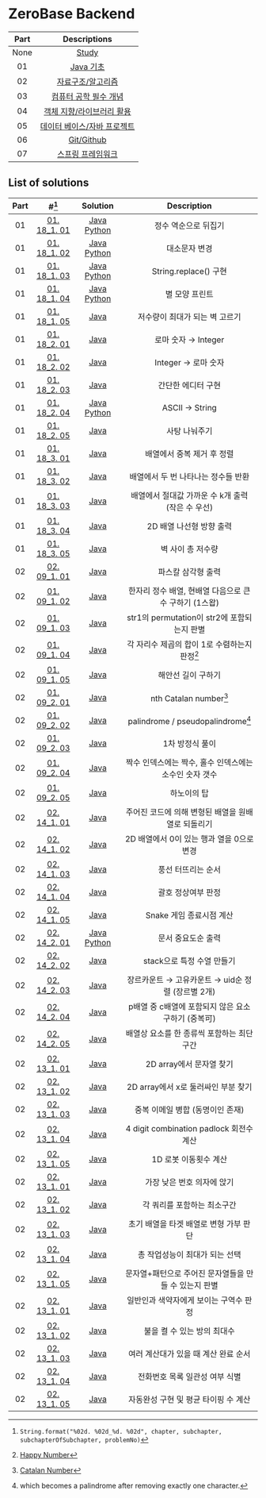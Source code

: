 # ZeroBase Backend

|  Part  | Descriptions |
| :----: | :----------: |
|  None  | [Study](./study)                   |
|   01   | [Java 기초](./part01)               |
|   02   | [자료구조/알고리즘](./part02)         |
|   03   | [컴퓨터 공학 필수 개념](.part03)      |
|   04   | [객체 지향/라이브러리 활용](.part04)   |
|   05   | [데이터 베이스/자바 프로젝트](.part05) |
|   06   | [Git/Github](.part06)              |
|   07   | [스프링 프레임워크](.part07)          |

## List of solutions

| Part |                      #[^1]                       |                         Solution                        | Description |
| :--: | :----------------------------------------------: | :-----------------------------------------------------: | :---------: |
|  01  | [01. 18_1. 01](./part01/README.md#practice-1811) | [Java](./part01/P1811.java) [Python](./part01/P1811.py) | 정수 역순으로 뒤집기 |
|  01  | [01. 18_1. 02](./part01/README.md#practice-1812) | [Java](./part01/P1812.java) [Python](./part01/P1812.py) | 대소문자 변경 |
|  01  | [01. 18_1. 03](./part01/README.md#practice-1813) | [Java](./part01/P1813.java) [Python](./part01/P1813.py) | String.replace() 구현 |
|  01  | [01. 18_1. 04](./part01/README.md#practice-1814) | [Java](./part01/P1814.java) [Python](./part01/P1814.py) | 별 모양 프린트 |
|  01  | [01. 18_1. 05](./part01/README.md#practice-1815) | [Java](./part01/P1815.java)                             | 저수량이 최대가 되는 벽 고르기 |
|  01  | [01. 18_2. 01](./part01/README.md#practice-1821) | [Java](./part01/P1821.java)                             | 로마 숫자 → Integer |
|  01  | [01. 18_2. 02](./part01/README.md#practice-1822) | [Java](./part01/P1822.java)                             | Integer → 로마 숫자 |
|  01  | [01. 18_2. 03](./part01/README.md#practice-1823) | [Java](./part01/P1823.java)                             | 간단한 에디터 구현 |
|  01  | [01. 18_2. 04](./part01/README.md#practice-1824) | [Java](./part01/P1824.java) [Python](./part01/P1824.py) | ASCII → String |
|  01  | [01. 18_2. 05](./part01/README.md#practice-1825) | [Java](./part01/P1825.java)                             | 사탕 나눠주기 |
|  01  | [01. 18_3. 01](./part01/README.md#practice-1831) | [Java](./part01/P1831.java)                             | 배열에서 중복 제거 후 정렬 |
|  01  | [01. 18_3. 02](./part01/README.md#practice-1832) | [Java](./part01/P1832.java)                             | 배열에서 두 번 나타나는 정수들 반환 | 
|  01  | [01. 18_3. 03](./part01/README.md#practice-1833) | [Java](./part01/P1833.java)                             | 배열에서 절대값 가까운 수 k개 출력 (작은 수 우선) |
|  01  | [01. 18_3. 04](./part01/README.md#practice-1834) | [Java](./part01/P1834.java)                             | 2D 배열 나선형 방향 출력 |
|  01  | [01. 18_3. 05](./part01/README.md#practice-1835) | [Java](./part01/P1835.java)                             | 벽 사이 총 저수량 |
|  02  | [02. 09_1. 01](./part02/README.md#practice-0911) | [Java](./part02/M0911.java)                             | 파스칼 삼각형 출력 |
|  02  | [01. 09_1. 02](./part02/README.md#practice-0912) | [Java](./part02/M0912.java)                             | 한자리 정수 배열, 현배열 다음으로 큰 수 구하기 (1스왑) |
|  02  | [01. 09_1. 03](./part02/README.md#practice-0913) | [Java](./part02/M0913.java)                             | str1의 permutation이 str2에 포함되는지 판별 |
|  02  | [01. 09_1. 04](./part02/README.md#practice-0914) | [Java](./part02/M0914.java)                             | 각 자리수 제곱의 합이 1로 수렴하는지 판정[^2] |
|  02  | [01. 09_1. 05](./part02/README.md#practice-0915) | [Java](./part02/M0915.java)                             | 해안선 길이 구하기 |
|  02  | [01. 09_2. 01](./part02/README.md#practice-0921) | [Java](./part02/M0921.java)                             | nth Catalan number[^3] |
|  02  | [01. 09_2. 02](./part02/README.md#practice-0922) | [Java](./part02/M0922.java)                             | palindrome / pseudopalindrome[^4] |
|  02  | [01. 09_2. 03](./part02/README.md#practice-0923) | [Java](./part02/M0923.java)                             | 1차 방정식 풀이 |
|  02  | [01. 09_2. 04](./part02/README.md#practice-0924) | [Java](./part02/M0924.java)                             | 짝수 인덱스에는 짝수, 홀수 인덱스에는 소수인 숫자 갯수 |
|  02  | [01. 09_2. 05](./part02/README.md#practice-0925) | [Java](./part02/M0925.java)                             | 하노이의 탑 |
|  02  | [02. 14_1. 01](./part02/README.md#practice-1421) | [Java](./part02/L1411.java)                             | 주어진 코드에 의해 변형된 배열을 원배열로 되돌리기 |
|  02  | [02. 14_1. 02](./part02/README.md#practice-1412) | [Java](./part02/L1412.java)                             | 2D 배열에서 0이 있는 행과 열을 0으로 변경 |
|  02  | [02. 14_1. 03](./part02/README.md#practice-1413) | [Java](./part02/L1413.java)                             | 풍선 터뜨리는 순서 |
|  02  | [02. 14_1. 04](./part02/README.md#practice-1414) | [Java](./part02/L1414.java)                             | 괄호 정상여부 판정 |
|  02  | [02. 14_1. 05](./part02/README.md#practice-1415) | [Java](./part02/L1415.java)                             | Snake 게임 종료시점 계산 |
|  02  | [02. 14_2. 01](./part02/README.md#practice-1421) | [Java](./part02/L1421.java) [Python](./part02/L1421.py) | 문서 중요도순 출력 |
|  02  | [02. 14_2. 02](./part02/README.md#practice-1422) | [Java](./part02/L1422.java)                             | stack으로 특정 수열 만들기 |
|  02  | [02. 14_2. 03](./part02/README.md#practice-1423) | [Java](./part02/L1423.java)                             | 장르카운트 → 고유카운트 → uid순 정렬 (장르별 2개) |
|  02  | [02. 14_2. 04](./part02/README.md#practice-1424) | [Java](./part02/L1424.java)                             | p배열 중 c배열에 포함되지 않은 요소 구하기 (중복可) |
|  02  | [02. 14_2. 05](./part02/README.md#practice-1425) | [Java](./part02/L1425.java)                             | 배열상 요소를 한 종류씩 포함하는 최단 구간 |
|  02  | [02. 13_1. 01](./part02/README.md#practice-1321) | [Java](./part02/N1311.java)                             | 2D array에서 문자열 찾기 |
|  02  | [02. 13_1. 02](./part02/README.md#practice-1312) | [Java](./part02/N1312.java)                             | 2D array에서 x로 둘러싸인 부분 찾기 |
|  02  | [02. 13_1. 03](./part02/README.md#practice-1313) | [Java](./part02/N1313.java)                             | 중복 이메일 병합 (동명이인 존재) |
|  02  | [02. 13_1. 04](./part02/README.md#practice-1314) | [Java](./part02/N1314.java)                             | 4 digit combination padlock 회전수 계산 |
|  02  | [02. 13_1. 05](./part02/README.md#practice-1315) | [Java](./part02/N1315.java)                             | 1D 로봇 이동횟수 계산 |
|  02  | [02. 13_1. 01](./part02/README.md#practice-1321) | [Java](./part02/N1321.java)                             | 가장 낮은 번호 의자에 앉기 |
|  02  | [02. 13_1. 02](./part02/README.md#practice-1322) | [Java](./part02/N1322.java)                             | 각 쿼리를 포함하는 최소구간 |
|  02  | [02. 13_1. 03](./part02/README.md#practice-1323) | [Java](./part02/N1323.java)                             | 초기 배열을 타겟 배열로 변형 가부 판단 |
|  02  | [02. 13_1. 04](./part02/README.md#practice-1324) | [Java](./part02/N1324.java)                             | 총 작업성능이 최대가 되는 선택 |
|  02  | [02. 13_1. 05](./part02/README.md#practice-1325) | [Java](./part02/N1325.java)                             | 문자열+패턴으로 주어진 문자열들을 만들 수 있는지 판별 |
|  02  | [02. 13_1. 01](./part02/README.md#practice-1331) | [Java](./part02/N1331.java)                             | 일반인과 색약자에게 보이는 구역수 판정 |
|  02  | [02. 13_1. 02](./part02/README.md#practice-1332) | [Java](./part02/N1332.java)                             | 불을 켤 수 있는 방의 최대수 |
|  02  | [02. 13_1. 03](./part02/README.md#practice-1333) | [Java](./part02/N1333.java)                             | 여러 계산대가 있을 때 계산 완료 순서 |
|  02  | [02. 13_1. 04](./part02/README.md#practice-1334) | [Java](./part02/N1334.java)                             | 전화번호 목록 일관성 여부 식별 |
|  02  | [02. 13_1. 05](./part02/README.md#practice-1335) | [Java](./part02/N1335.java)                             | 자동완성 구현 및 평균 타이핑 수 계산 |
[^1]: `String.format("%02d. %02d_%d. %02d", chapter, subchapter, subchapterOfSubchapter, problemNo)`
[^2]: [Happy Number](https://en.wikipedia.org/wiki/Happy_number)
[^3]: [Catalan Number](https://en.wikipedia.org/wiki/Catalan_number)
[^4]: which becomes a palindrome after removing exactly one character.
